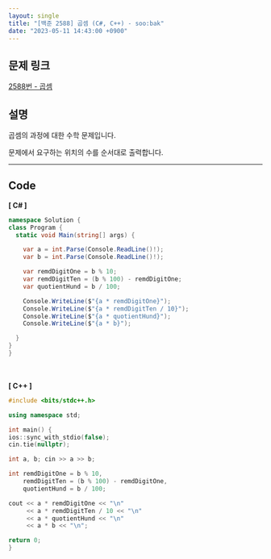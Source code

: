 ```yaml
---
layout: single
title: "[백준 2588] 곱셈 (C#, C++) - soo:bak"
date: "2023-05-11 14:43:00 +0900"
---
```


## 문제 링크
  [2588번 - 곱셈](https://www.acmicpc.net/problem/2588)

## 설명
곱셈의 과정에 대한 수학 문제입니다. <br>

문제에서 요구하는 위치의 수를 순서대로 출력합니다. <br>

- - -

## Code
<b>[ C# ] </b>
<br>

  ```c#
namespace Solution {
  class Program {
    static void Main(string[] args) {

      var a = int.Parse(Console.ReadLine()!);
      var b = int.Parse(Console.ReadLine()!);

      var remdDigitOne = b % 10;
      var remdDigitTen = (b % 100) - remdDigitOne;
      var quotientHund = b / 100;

      Console.WriteLine($"{a * remdDigitOne}");
      Console.WriteLine($"{a * remdDigitTen / 10}");
      Console.WriteLine($"{a * quotientHund}");
      Console.WriteLine($"{a * b}");

    }
  }
}
  ```
<br><br>
<b>[ C++ ] </b>
<br>

  ```c++
#include <bits/stdc++.h>

using namespace std;

int main() {
  ios::sync_with_stdio(false);
  cin.tie(nullptr);

  int a, b; cin >> a >> b;

  int remdDigitOne = b % 10,
      remdDigitTen = (b % 100) - remdDigitOne,
      quotientHund = b / 100;

  cout << a * remdDigitOne << "\n"
       << a * remdDigitTen / 10 << "\n"
       << a * quotientHund << "\n"
       << a * b << "\n";

  return 0;
}
  ```

